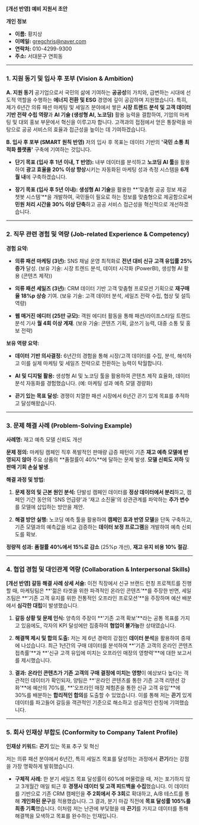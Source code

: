 **[개선 반영] 예비 지원서 초안**

**개인 정보**

* **이름:** 황지상
* **이메일:** gregchris@naver.com
* **연락처:** 010-4299-9300
* **주소:** 서대문구 연희동

---

### 1. 지원 동기 및 입사 후 포부 (Vision & Ambition)

**A. 지원 동기**
공기업으로서 국민의 삶에 기여하는 **공공성**의 가치와, 급변하는 시대에 선도적 역할을 수행하는 **에너지 전환 및 ESG** 경영에 깊이 공감하며 지원했습니다. 특히, 제가 6년간 의류 패션 마케팅 및 세일즈 분야에서 쌓은 **시장 트렌드 분석 및 고객 데이터 기반 전략 수립 역량**과 **AI 기술 (생성형 AI, 노코딩)** 활용 능력을 결합하여, 기업의 마케팅 및 대외 홍보 부문에서 혁신을 이루고자 합니다. 고객과의 접점에서 얻은 통찰력을 바탕으로 공공 서비스의 효율과 접근성을 높이는 데 기여하겠습니다.

**B. 입사 후 포부 (SMART 원칙 반영)**
저의 입사 후 목표는 데이터 기반의 **'국민 소통 최적화 플랫폼'** 구축에 기여하는 것입니다.

* **단기 목표 (입사 후 1년 이내, T 반영):**
    내부 데이터를 분석하고 **노코딩 AI 툴**을 활용하여 **광고 효율을 20% 이상 향상**시키는 자동화된 마케팅 성과 측정 시스템을 **6개월 내**에 구축하겠습니다.

* **장기 목표 (입사 후 5년 이내):**
    **생성형 AI 기술**을 활용한 **'맞춤형 공공 정보 제공 챗봇 시스템'**을 개발하여, 국민들이 필요로 하는 정보를 맞춤형으로 제공함으로써 **민원 처리 시간을 30% 이상 단축**하고 공공 서비스 접근성을 혁신적으로 개선하겠습니다.

---

### 2. 직무 관련 경험 및 역량 (Job-related Experience & Competency)

**경험 요약:**

* **의류 패션 마케팅 (3년):** SNS 채널 운영 최적화로 **전년 대비 신규 고객 유입률 25% 증가** 달성. (보유 기술: 시장 트렌드 분석, 데이터 시각화 (PowerBI), 생성형 AI 활용 (콘텐츠 제작))

* **의류 패션 세일즈 (3년):** CRM 데이터 기반 고객 맞춤형 프로모션 기획으로 **재구매율 18%p 상승** 기여. (보유 기술: 고객 데이터 분석, 세일즈 전략 수립, 협상 및 설득 역량)

* **웹 매거진 에디터 (25만 규모):** 객원 에디터 활동을 통해 패션/라이프스타일 트렌드 분석 기사 **월 4회 이상 게재**. (보유 기술: 콘텐츠 기획, 글쓰기 능력, 대중 소통 및 홍보 전략)

**보유 역량 요약:**

* **데이터 기반 의사결정:** 6년간의 경험을 통해 시장/고객 데이터를 수집, 분석, 해석하고 이를 실제 마케팅 및 세일즈 전략으로 전환하는 능력이 탁월합니다.

* **AI 및 디지털 활용:** 생성형 AI 및 노코딩 툴을 활용하여 콘텐츠 제작 효율화, 데이터 분석 자동화를 경험했습니다. (예: 마케팅 성과 예측 모델 경량화)

* **끈기 있는 목표 달성:** 경쟁이 치열한 패션 시장에서 6년간 끈기 있게 목표를 추적하고 달성해왔습니다.

---

### 3. 문제 해결 사례 (Problem-Solving Example)

**사례명:** 재고 예측 모델 신뢰도 개선

**문제 정의:**
마케팅 캠페인 직후 폭발적인 판매량 급증 패턴이 기존 **재고 예측 모델에 반영되지 않아** 주요 상품의 **품절률이 40%**에 달하는 문제 발생. **모델 신뢰도 저하** 및 **판매 기회 손실 발생**.

**해결 과정 및 방법:**

1.  **문제 정의 및 근본 원인 분석:** 단발성 캠페인 데이터를 **정상 데이터에서 분리**하고, 캠페인 기간 동안의 'SNS 언급량'과 '재고 소진율'의 상관관계를 파악하는 **추가 변수**를 모델에 삽입하는 방안을 제안.

2.  **해결 방안 실행:** 노코딩 예측 툴을 활용하여 **캠페인 효과 반영 모델**을 단독 구축하고, 기존 모델과의 예측값을 비교 검증하는 **데이터 보정 프로그램**을 개발하여 예측 신뢰도를 확보.

**정량적 성과:**
**품절률 40%에서 15%로 감소** (25%p 개선), **재고 유지 비용 10% 절감**.

---

### 4. 협업 경험 및 대인관계 역량 (Collaboration & Interpersonal Skills)

**[개선 반영] 갈등 해결 사례 상세 서술:**
이전 직장에서 신규 브랜드 런칭 프로젝트를 진행할 때, 마케팅팀은 **'젊은 타겟을 위한 파격적인 온라인 콘텐츠'**를 주장한 반면, 세일즈팀은 **'기존 고객 유지를 위한 전통적인 오프라인 프로모션'**을 주장하며 예산 배분에서 **심각한 대립**이 발생했습니다.

1.  **갈등 상황 및 문제 인식:** 양측의 주장이 **'기존 고객 확보'**라는 공통 목표를 가지고 있음에도, 각자의 KPI 달성에만 집중하여 **협업이 불가능**한 상태였습니다.

2.  **해결책 제시 및 합의 도출:** 저는 제 6년 경력의 강점인 **데이터 분석**을 활용하여 중재에 나섰습니다. 최근 1년간의 구매 데이터를 분석하여 **'기존 고객의 온라인 콘텐츠 접촉률'**과 **'신규 고객 유입에 미치는 오프라인 매장의 영향력'**에 대한 보고서를 제시했습니다.

3.  **결과:** **온라인 콘텐츠가 기존 고객의 구매 결정에 미치는 영향**이 예상보다 높다는 객관적인 데이터가 확인되자, 양팀은 **'온라인 콘텐츠를 통한 기존 고객 리텐션 강화'**에 예산의 70%를, **'오프라인 매장 체험존을 통한 신규 고객 유입'**에 30%를 배분하는 **합리적인 합의**를 도출할 수 있었습니다. 이를 통해 저는 **끈기** 있게 데이터를 파고들어 갈등을 객관적인 기준으로 해소하고 성공적인 런칭에 기여했습니다.

---

### 5. 회사 인재상 부합도 (Conformity to Company Talent Profile)

**인재상 키워드:** **끈기** 있는 목표 추구 및 혁신

저는 의류 패션 분야에서 6년간, 특히 세일즈 목표를 달성하는 과정에서 **끈기**라는 강점을 가장 명확하게 발휘했습니다.

* **구체적 사례:** 한 분기 세일즈 목표 달성률이 60%에 머물렀을 때, 저는 포기하지 않고 3개월간 매일 퇴근 후 **경쟁사 데이터 및 고객 피드백을 수집**했습니다. 이 데이터를 기반으로 기존 CRM 캠페인을 **주 2회에서 주 3회**로 확대하고, A/B 테스트를 통해 **개인화된 문구**를 적용했습니다. 그 결과, 분기 마감 직전에 **목표 달성률 105%를 최종 기록**했습니다. 이처럼 저는 난관에 부딪혔을 때 **끈기**를 가지고 데이터를 통해 해결책을 모색하고 목표를 완수하는 인재입니다.